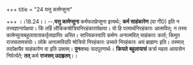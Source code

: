 +++
title = "24 यत्तु कामेप्सुना"

+++
।।18.24।। --,**यत्तु कामेप्सुना** कर्मफलप्रेप्सुना इत्यर्थः; **कर्म
साहंकारेण** (वा गी0) इति न तत्त्वज्ञानापेक्षया। किं तर्हि
लौकिकश्रोत्रियनिरहंकारापेक्षया। यो हि परमार्थनिरहंकारः आत्मवित्; न तस्य
कामेप्सुत्वबहुलायासकर्तृत्वप्राप्तिः अस्ति। सात्त्विकस्यापि कर्मणः
अनात्मवित् साहंकारः कर्ता; किमुत राजसतामसयोः। लोके अनात्मविदपि
श्रोत्रियो निरहंकारः उच्यते निरहंकारः अयं ब्राह्मणः इति। तस्मात्
तदपेक्षयैव साहंकारेण वा इति उक्तम्। **पुनः**शब्दः पादपूरणार्थः।
**क्रियते** **बहुलायासं** कर्त्रा महता आयासेन निर्वर्त्यते; **तत्** कर्म
**राजसम् उदाहृतम्**।।
